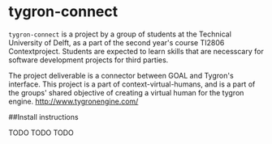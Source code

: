 # tygron-connect
`tygron-connect` is a project by a group of students at the Technical University of Delft, as a part of the second year's course TI2806 Contextproject. Students are expected to learn skills that are necesscary for software development projects for third parties. 

The project deliverable is a connector between GOAL and Tygron's interface. This project is a part of context-virtual-humans, and is a part of the groups' shared objective of creating a virtual human for the tygron engine. http://www.tygronengine.com/

##Install instructions

TODO TODO TODO